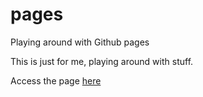 # pages
Playing around with Github pages

This is just for me, playing around with stuff.

Access the page <a href="https://larsoestergaard.github.io" target="_blank" rel="noopener noreferrer">here</a>
